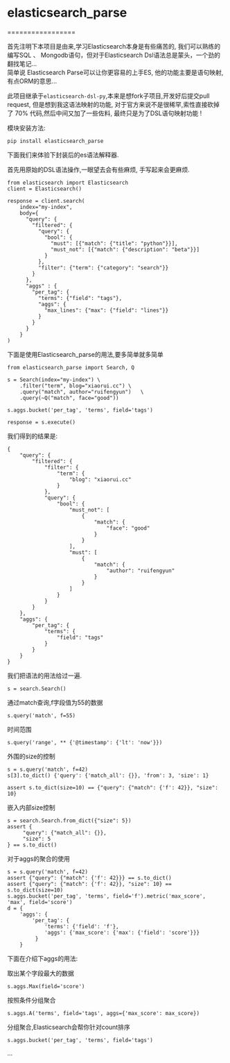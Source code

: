 # elasticsearch_parse
=================

首先注明下本项目是由来,学习Elasticsearch本身是有些痛苦的, 我们可以熟练的编写SQL 、 Mongodb语句，但对于Elasticsearch Dsl语法总是蒙头，一个劲的翻找笔记...  
简单说 Elasticsearch Parse可以让你更容易的上手ES, 他的功能主要是语句映射, 有点ORM的意思... 

此项目继承于`elasticsearch-dsl-py`,本来是想fork子项目,开发好后提交pull request, 但是想到我这语法映射的功能, 对于官方来说不是很稀罕,索性直接砍掉了 70% 代码,然后中间又加了一些佐料, 最终只是为了DSL语句映射功能 ! 

模块安装方法:
```
pip install elasticsearch_parse
```

下面我们来体验下封装后的es语法解释器.

首先用原始的DSL语法操作,一眼望去会有些麻烦, 手写起来会更麻烦.  
```
from elasticsearch import Elasticsearch
client = Elasticsearch()

response = client.search(
    index="my-index",
    body={
      "query": {
        "filtered": {
          "query": {
            "bool": {
              "must": [{"match": {"title": "python"}}],
              "must_not": [{"match": {"description": "beta"}}]
            }
          },
          "filter": {"term": {"category": "search"}}
        }
      },
      "aggs" : {
        "per_tag": {
          "terms": {"field": "tags"},
          "aggs": {
            "max_lines": {"max": {"field": "lines"}}
          }
        }
      }
    }
)

```

下面是使用Elasticsearch_parse的用法,要多简单就多简单

```
from elasticsearch_parse import Search, Q

s = Search(index="my-index") \
    .filter("term", blog="xiaorui.cc") \
    .query("match", author="ruifengyun")   \
    .query(~Q("match", face="good"))

s.aggs.bucket('per_tag', 'terms', field='tags')

response = s.execute()
```
我们得到的结果是:
```
{
    "query": {
        "filtered": {
            "filter": {
                "term": {
                    "blog": "xiaorui.cc"
                }
            },
            "query": {
                "bool": {
                    "must_not": [
                        {
                            "match": {
                                "face": "good"
                            }
                        }
                    ],
                    "must": [
                        {
                            "match": {
                                "author": "ruifengyun"
                            }
                        }
                    ]
                }
            }
        }
    },
    "aggs": {
        "per_tag": {
            "terms": {
                "field": "tags"
            }
        }
    }
}
```

我们把语法的用法给过一遍.
```
s = search.Search()
```

通过match查询,f字段值为55的数据
```
s.query('match', f=55)
```

时间范围
```
s.query('range', ** {'@timestamp': {'lt': 'now'}})
```

外围的size的控制  
```
s = s.query('match', f=42)
s[3].to_dict() {'query': {'match_all': {}}, 'from': 3, 'size': 1}
```

```
assert s.to_dict(size=10) == {"query": {"match": {'f': 42}}, "size": 10}
```

嵌入内部size控制
```
s = search.Search.from_dict({"size": 5})
assert {
     "query": {"match_all": {}},
     "size": 5
} == s.to_dict()
```

对于aggs的聚合的使用
```
s = s.query('match', f=42)
assert {"query": {"match": {'f': 42}}} == s.to_dict()
assert {"query": {"match": {'f': 42}}, "size": 10} == s.to_dict(size=10)
s.aggs.bucket('per_tag', 'terms', field='f').metric('max_score', 'max', field='score')
d = {
    'aggs': {
        'per_tag': {
            'terms': {'field': 'f'},
            'aggs': {'max_score': {'max': {'field': 'score'}}}
         }
    }
```
下面在介绍下aggs的用法:

取出某个字段最大的数据
```
s.aggs.Max(field='score')
```

按照条件分组聚合
```
s.aggs.A('terms', field='tags', aggs={'max_score': max_score})
```

分组聚合,Elasticsearch会帮你针对count排序
```
s.aggs.bucket('per_tag', 'terms', field='tags')
```


...



